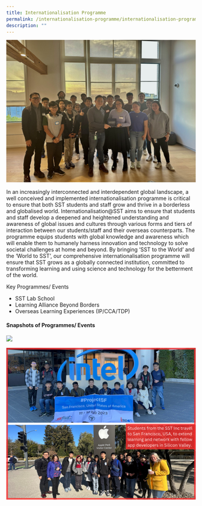 ```yaml
---
title: Internationalisation Programme
permalink: /internationalisation-programme/internationalisation-programme/
description: ""
---
```

![](/images/SD/OLE%20Cover.jpeg)

In an increasingly interconnected and interdependent global landscape, a well conceived and implemented internationalisation programme is critical to ensure that both SST students and staff grow and thrive in a borderless and globalised world. Internationalisation@SST aims to ensure that students and staff develop a deepened and heightened understanding and awareness of global issues and cultures through various forms and tiers of interaction between our students/staff and their overseas counterparts. The programme equips students with global knowledge and awareness which will enable them to humanely harness innovation and technology to solve societal challenges at home and beyond. By bringing ‘SST to the World’ and the ‘World to SST’, our comprehensive internationalisation programme will ensure that SST grows as a globally connected institution, committed to transforming learning and using science and technology for the betterment of the world.  

Key Programmes/ Events
* SST Lab School
* Learning Alliance Beyond Borders 
* Overseas Learning Experiences (IP/CCA/TDP)

#### Snapshots of Programmes/ Events
![](/images/Internationalisation/astronomy%20internationalisation%202.png)

![](/images/Internationalisation/internationalisation%20-%20sf.jpg)
